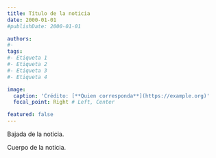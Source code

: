 ```yaml
---
title: Título de la noticia
date: 2000-01-01
#publishDate: 2000-01-01

authors:
#-
tags:
#- Etiqueta 1
#- Etiqueta 2
#- Etiqueta 3
#- Etiqueta 4

image:
  caption: 'Crédito: [**Quien corresponda**](https://example.org)'
  focal_point: Right # Left, Center

featured: false
---
```


Bajada de la noticia.

<!--more-->

Cuerpo de la noticia. 
